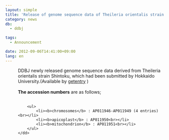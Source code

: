 ```yaml
---
layout: simple
title: 'Release of genome sequence data of Theileria orientalis strain Shintoku'
category: news
db:
  - ddbj

tags:
  - Announcement

date: 2012-09-06T14:41:00+09:00
lang: en
---
```


<html>

<dl>
    <dd>DDBJ newly released genome sequence data derived from Theileria orientalis strain Shintoku, which had been submitted by Hokkaido University.(Available by <a href="http://getentry.ddbj.nig.ac.jp/top-e.html" target="_blank">getentry</a> )<br><br><b>The accession numbers</b> are as follows;<br><br>

        <ul>
            <li><b>chromosomes</b> : AP011946-AP011949 (4 entries)<br></li>
            <li><b>apicoplast</b> : AP011950<br></li>
            <li><b>mitochondrion</b> : AP011951<br></li>
        </ul>
    </dd>
</dl>
</html>
